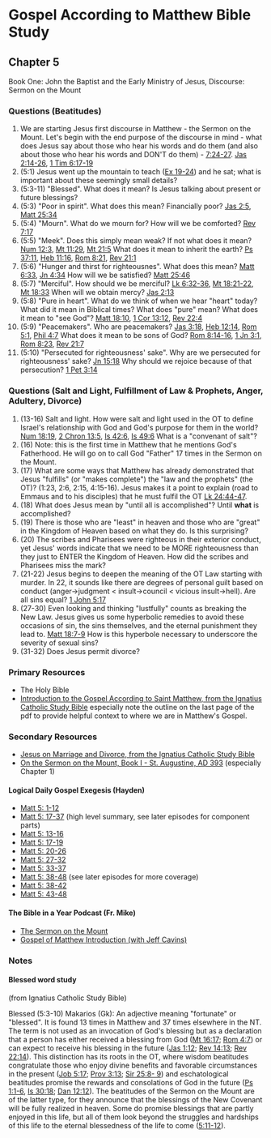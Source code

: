 # Gospel According to Matthew Bible Study

## Chapter 5

Book One: John the Baptist and the Early Ministry of Jesus, Discourse: Sermon on the Mount

### Questions (Beatitudes)

1. We are starting Jesus first discourse in Matthew - the Sermon on the Mount. Let's begin with the end purpose of the discourse in mind - what does Jesus say about those who hear his words and do them (and also about those who hear his words and DON'T do them) - [7:24-27](https://www.biblegateway.com/passage/?search=Matt%207%3A24-27&version=RSVCE). [Jas 2:14-26](https://www.biblegateway.com/passage/?search=Jas%202%3A14-26&version=RSVCE), [1 Tim 6:17-19](https://www.biblegateway.com/passage/?search=1%20Tim%206%3A17-19&version=RSVCE) 
1. (5:1) Jesus went up the mountain to teach ([Ex 19-24](https://www.biblegateway.com/passage/?search=Ex%2019-24&version=RSVCE)) and he sat; what is important about these seemingly small details?
1. (5:3-11) "Blessed". What does it mean? Is Jesus talking about present or future blessings? 
1. (5:3) "Poor in spirit". What does this mean? Financially poor? [Jas 2:5](https://www.biblegateway.com/passage/?search=Jas%202%3A5&version=RSVCE), [Matt 25:34](https://www.biblegateway.com/passage/?search=Matt%2025%3A34&version=RSVCE)
1. (5:4) "Mourn". What do we mourn for? How will we be comforted? [Rev 7:17](https://www.biblegateway.com/passage/?search=Rev%207%3A17&version=RSVCE)
1. (5:5) "Meek". Does this simply mean weak? If not what does it mean? [Num 12:3](https://www.biblegateway.com/passage/?search=Num%2012%3A3&version=RSVCE), [Mt 11:29](https://www.biblegateway.com/passage/?search=Mt%2011%3A29&version=RSVCE), [Mt 21:5](https://www.biblegateway.com/passage/?search=Mt%2021%3A5&version=RSVCE) What does it mean to inherit the earth? [Ps 37:11](https://www.biblegateway.com/passage/?search=Ps%2037%3A11&version=RSVCE), [Heb 11:16](https://www.biblegateway.com/passage/?search=Heb%2011%3A16&version=RSVCE), [Rom 8:21](https://www.biblegateway.com/passage/?search=Rom%208%3A21&version=RSVCE), [Rev 21:1](https://www.biblegateway.com/passage/?search=Rev%2021%3A1&version=RSVCE) 
1. (5:6) "Hunger and thirst for righteousnes". What does this mean? [Matt 6:33](https://www.biblegateway.com/passage/?search=Matt%206%3A33&version=RSVCE), [Jn 4:34](https://www.biblegateway.com/passage/?search=Jn%204%3A34&version=RSVCE) How will we be satisfied? [Matt 25:46](https://www.biblegateway.com/passage/?search=Matt%2025%3A46&version=RSVCE)
1. (5:7) "Merciful". How should we be merciful? [Lk 6:32-36](https://www.biblegateway.com/passage/?search=Lk%206%3A32-36&version=RSVCE), [Mt 18:21-22](https://www.biblegateway.com/passage/?search=Mt%2018%3A21-22&version=RSVCE), [Mt 18:33](https://www.biblegateway.com/passage/?search=Mt%2018%3A33&version=RSVCE) When will we obtain mercy? [Jas 2:13](https://www.biblegateway.com/passage/?search=Jas%202%3A13&version=RSVCE)
1. (5:8) "Pure in heart". What do we think of when we hear "heart" today? What did it mean in Biblical times? What does "pure" mean? What does it mean to "see God"? [Matt 18:10](https://www.biblegateway.com/passage/?search=Matt%2018%3A10&version=RSVCE), [1 Cor 13:12](https://www.biblegateway.com/passage/?search=1%20Cor%2013%3A12&version=RSVCE), [Rev 22:4](https://www.biblegateway.com/passage/?search=Rev%2022%3A4&version=RSVCE)
1. (5:9) "Peacemakers". Who are peacemakers? [Jas 3:18](https://www.biblegateway.com/passage/?search=Jas%203%3A18&version=RSVCE), [Heb 12:14](https://www.biblegateway.com/passage/?search=Heb%2012%3A14&version=RSVCE), [Rom 5:1](https://www.biblegateway.com/passage/?search=Rom%205%3A1&version=RSVCE), [Phil 4:7](https://www.biblegateway.com/passage/?search=Phil%204%3A7&version=RSVCE) What does it mean to be sons of God? [Rom 8:14-16](https://www.biblegateway.com/passage/?search=Rom%208%3A14-16&version=RSVCE), [1 Jn 3:1](https://www.biblegateway.com/passage/?search=1%20Jn%203%3A1&version=RSVCE), [Rom 8:23](https://www.biblegateway.com/passage/?search=Rom%208%3A23&version=RSVCE), [Rev 21:7](https://www.biblegateway.com/passage/?search=Rev%2021%3A7&version=RSVCE)
1. (5:10) "Persecuted for righteousness' sake". Why are we persecuted for righteousness' sake? [Jn 15:18](https://www.biblegateway.com/passage/?search=Jn%2015%3A18&version=RSVCE) Why should we rejoice because of that persecution? [1 Pet 3:14](https://www.biblegateway.com/passage/?search=1%20Pet%203%3A14&version=RSVCE)

###  Questions (Salt and Light, Fulfillment of Law & Prophets, Anger, Adultery, Divorce)

1. (13-16) Salt and light. How were salt and light used in the OT to define Israel's relationship with God and God's purpose for them in the world? [Num 18:19](https://www.biblegateway.com/passage/?search=Num%2018%3A19&version=RSVCE), [2 Chron 13:5](https://www.biblegateway.com/passage/?search=2%20Chron%2013%3A5&version=RSVCE), [Is 42:6](https://www.biblegateway.com/passage/?search=Is%2042%3A6&version=RSVCE), [Is 49:6](https://www.biblegateway.com/passage/?search=Is%2049%3A6&version=RSVCE) What is a "convenant of salt"?
1. (16) Note: this is the first time in Matthew that he mentions God's Fatherhood. He will go on to call God "Father" 17 times in the Sermon on the Mount. 
1. (17) What are some ways that Matthew has already demonstrated that Jesus "fulfills" (or "makes complete") the "law and the prophets" (the OT)? (1:23, 2:6, 2:15, 4:15-16). Jesus makes it a point to explain (road to Emmaus and to his disciples) that he must fulfil the OT [Lk 24:44-47](https://www.biblegateway.com/passage/?search=Lk%2024%3A44-47&version=RSVCE).
1. (18) What does Jesus mean by "until all is accomplished"? Until **what** is accomplished?
1. (19) There is those who are "least" in heaven and those who are "great" in the Kingdom of Heaven based on what they do. Is this surprising?
1. (20) The scribes and Pharisees were righteous in their exterior conduct, yet Jesus' words indicate that we need to be MORE righteousness than they just to ENTER the Kingdom of Heaven. How did the scribes and Pharisees miss the mark?
1. (21-22) Jesus begins to deepen the meaning of the OT Law starting with murder. In 22, it sounds like there are degrees of personal guilt based on conduct (anger->judgment <  insult->council < vicious insult->hell). Are all sins equal? [1 John 5:17](https://www.biblegateway.com/passage/?search=1%20John%205%3A17&version=RSVCE)
1. (27-30) Even looking and thinking "lustfully" counts as breaking the New Law. Jesus gives us some hyperbolic remedies to avoid these occasions of sin, the sins themselves, and the eternal punishment they lead to. [Matt 18:7-9](https://www.biblegateway.com/passage/?search=Matt%2018%3A7-9&version=RSVCE) How is this hyperbole necessary to underscore the severity of sexual sins?
1. (31-32) Does Jesus permit divorce?


### Primary Resources

* The Holy Bible
* [Introduction to the Gospel According to Saint Matthew, from the Ignatius Catholic Study Bible](https://drive.google.com/file/d/1IbrAF5TRJj90vyF3-0E3qVN-1Fx6pDYB/view?usp=drive_link)
  especially note the outline on the last page of the pdf to provide helpful context to where we are in Matthew's
  Gospel.

### Secondary Resources
* [Jesus on Marriage and Divorce, from the Ignatius Catholic Study Bible](https://drive.google.com/file/d/1ljpZGcovpOgrBDxiDhsZtNoG-CJGtmud/view?usp=sharing)
* [On the Sermon on the Mount, Book I - St. Augustine, AD 393](https://www.newadvent.org/fathers/16011.htm) (especially Chapter 1)

#### Logical Daily Gospel Exegesis (Hayden)

* [Matt 5: 1-12](https://open.spotify.com/episode/1wZw9kchwbB76SYAlVN43r)
* [Matt 5: 17-37](https://open.spotify.com/episode/4bhK2GzwGDzfWF5C1ogmzY) (high level summary, see later episodes for
  component parts)
* [Matt 5: 13-16](https://open.spotify.com/episode/2nAdy9RtePRFocXN60J5EU)
* [Matt 5: 17-19](https://open.spotify.com/episode/2sSiZMGfUJ4kIKfZmPkVIo)
* [Matt 5: 20-26](https://open.spotify.com/episode/46Txv0QlJfXBkLZKD919oG)
* [Matt 5: 27-32](https://open.spotify.com/episode/0UjsWbVtLnVZay8TLQeDCc)
* [Matt 5: 33-37](https://open.spotify.com/episode/2tIcr1RoFMCqr8blnPuXj3)
* [Matt 5: 38-48](https://open.spotify.com/episode/7dES7DVhuomlQUBSWOnfIa) (see later episodes for more coverage)
* [Matt 5: 38-42](https://open.spotify.com/episode/0Z1IECJ0YgivAsOB9YHdrF)
* [Matt 5: 43-48](https://open.spotify.com/episode/1ZiUtpIHBtRklpjw1mhKal)

#### The Bible in a Year Podcast (Fr. Mike)

* [The Sermon on the Mount](https://open.spotify.com/episode/1omJoMQ6o8whh8rcU7uzZI?si=42a1cf9e5eb04f2c)
* [Gospel of Matthew Introduction (with Jeff Cavins)](https://open.spotify.com/episode/4oKy0KCxtQWmdO6THASsGC)

### Notes

#### Blessed word study 
(from Ignatius Catholic Study Bible)

Blessed (5:3-10)
Makarios (Gk): An adjective meaning "fortunate" or "blessed". It is found 13 times in Matthew and 37 times elsewhere in
the NT. The term is not used as an invocation of God's blessing but as a declaration that a person has either received a
blessing from God ([Mt 16:17](https://www.biblegateway.com/passage/?search=Mt%2016%3A17&version=RSVCE); [Rom 4:7](https://www.biblegateway.com/passage/?search=Rom%204%3A7&version=RSVCE)) or can expect to receive his blessing in the future ([Jas 1:12](https://www.biblegateway.com/passage/?search=Jas%201%3A12&version=RSVCE); [Rev 14:13](https://www.biblegateway.com/passage/?search=Rev%2014%3A13&version=RSVCE); [Rev 22:14](https://www.biblegateway.com/passage/?search=Rev%2022%3A14&version=RSVCE)).
This distinction has its roots in the OT, where wisdom beatitudes congratulate those who enjoy divine benefits and
favorable circumstances in the present ([Job 5:17](https://www.biblegateway.com/passage/?search=Job%205%3A17&version=RSVCE); [Prov 3:13](https://www.biblegateway.com/passage/?search=Prov%203%3A13&version=RSVCE); [Sir 25:8- 9](https://www.biblegateway.com/passage/?search=Sir%2025%3A8-%209&version=RSVCE)) and eschatological beatitudes promise the
rewards and consolations of God in the future ([Ps 1:1-6](https://www.biblegateway.com/passage/?search=Ps%201%3A1-6&version=RSVCE), [Is 30:18](https://www.biblegateway.com/passage/?search=Is%2030%3A18&version=RSVCE); [Dan 12:12](https://www.biblegateway.com/passage/?search=Dan%2012%3A12&version=RSVCE)). The beatitudes of the Sermon on the Mount
are of the latter type, for they announce that the blessings of the New Covenant will be fully realized in heaven. Some
do promise blessings that are partly enjoyed in this life, but all of them look beyond the struggles and hardships of
this life to the eternal blessedness of the life to come ([5:11-12](https://www.biblegateway.com/passage/?search=Mt%205%3A11-12&version=RSVCE)).
